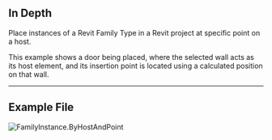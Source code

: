 ## In Depth

Place instances of a Revit Family Type in a Revit project at specific point on a host.

This example shows a door being placed, where the selected wall acts as its host element, and its insertion point is located using a calculated position on that wall.


___
## Example File

![FamilyInstance.ByHostAndPoint](./Revit.Elements.FamilyInstance.ByHostAndPoint_img.jpg)